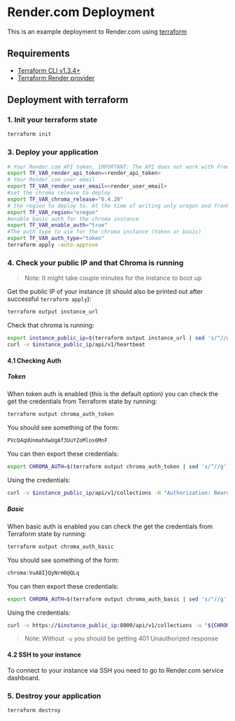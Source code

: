 # Render.com Deployment

This is an example deployment to Render.com using [terraform](https://www.terraform.io/)

## Requirements

- [Terraform CLI v1.3.4+](https://developer.hashicorp.com/terraform/tutorials/gcp-get-started/install-cli)
- [Terraform Render provider](https://registry.terraform.io/providers/jackall3n/render/latest/docs)

## Deployment with terraform

### 1. Init your terraform state

```bash
terraform init
```

### 3. Deploy your application

```bash
# Your Render.com API token. IMPORTANT: The API does not work with Free plan.
export TF_VAR_render_api_token=<render_api_token>
# Your Render.com user email
export TF_VAR_render_user_email=<render_user_email>
#set the chroma release to deploy
export TF_VAR_chroma_release="0.4.20"
# the region to deploy to. At the time of writing only oregon and frankfurt are available
export TF_VAR_region="oregon"
#enable basic auth for the chroma instance
export TF_VAR_enable_auth="true"
#The auth type to use for the chroma instance (token or basic)
export TF_VAR_auth_type="token"
terraform apply -auto-approve
```

### 4. Check your public IP and that Chroma is running

> Note: It might take couple minutes for the instance to boot up

Get the public IP of your instance (it should also be printed out after successful `terraform apply`):

```bash
terraform output instance_url
```

Check that chroma is running:

```bash
export instance_public_ip=$(terraform output instance_url | sed 's/"//g')
curl -v $instance_public_ip/api/v1/heartbeat
```

#### 4.1 Checking Auth

##### Token

When token auth is enabled (this is the default option) you can check the get the credentials from Terraform state by
running:

```bash
terraform output chroma_auth_token
```

You should see something of the form:

```bash
PVcQ4qUUnmahXwUgAf3UuYZoMlos6MnF
```

You can then export these credentials:

```bash
export CHROMA_AUTH=$(terraform output chroma_auth_token | sed 's/"//g')
```

Using the credentials:

```bash
curl -v $instance_public_ip/api/v1/collections -H "Authorization: Bearer ${CHROMA_AUTH}"
```

##### Basic

When basic auth is enabled you can check the get the credentials from Terraform state by running:

```bash
terraform output chroma_auth_basic
```

You should see something of the form:

```bash
chroma:VuA8I}QyNrm0@QLq
```

You can then export these credentials:

```bash
export CHROMA_AUTH=$(terraform output chroma_auth_basic | sed 's/"//g')
```

Using the credentials:

```bash
curl -v https://$instance_public_ip:8000/api/v1/collections -u "${CHROMA_AUTH}"
```

> Note: Without `-u` you should be getting 401 Unauthorized response

#### 4.2 SSH to your instance

To connect to your instance via SSH you need to go to Render.com service dashboard.

### 5. Destroy your application

```bash
terraform destroy
```
